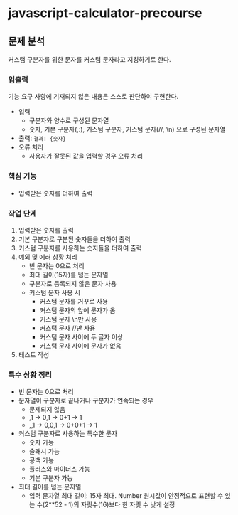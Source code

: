 # javascript-calculator-precourse

## 문제 분석

커스텀 구분자를 위한 문자를 커스텀 문자라고 지칭하기로 한다.

### 입출력

기능 요구 사항에 기재되지 않은 내용은 스스로 판단하여 구현한다.

- 입력
  - 구분자와 양수로 구성된 문자열
  - 숫자, 기본 구분자(,:), 커스텀 구분자, 커스텀 문자(//, \n) 으로 구성된 문자열
- 출력: `결과: {숫자}`
- 오류 처리
  - 사용자가 잘못된 값을 입력할 경우 오류 처리

### 핵심 기능

- 입력받은 숫자를 더하여 출력

### 작업 단계

1. 입력받은 숫자를 출력
2. 기본 구분자로 구분된 숫자들을 더하여 출력
3. 커스텀 구분자를 사용하는 숫자들을 더하여 출력
4. 예외 및 에러 상황 처리
    - 빈 문자는 0으로 처리
    - 최대 길이(15자)를 넘는 문자열
    - 구분자로 등록되지 않은 문자 사용
    - 커스텀 문자 사용 시
      - 커스텀 문자를 거꾸로 사용
      - 커스텀 문자의 앞에 문자가 옴
      - 커스텀 문자 \n만 사용
      - 커스텀 문자 //만 사용
      - 커스텀 문자 사이에 두 글자 이상
      - 커스텀 문자 사이에 문자가 없음
5. 테스트 작성

### 특수 상황 정리

- 빈 문자는 0으로 처리
- 문자열이 구분자로 끝나거나 구분자가 연속되는 경우
  - 문제되지 않음
  - ,1 → 0,1 → 0+1 → 1
  - ,,1 → 0,0,1 → 0+0+1 → 1
- 커스텀 구분자로 사용하는 특수한 문자
  - 숫자 가능
  - 슬래시 가능
  - 공백 가능
  - 플러스와 마이너스 가능
  - 기본 구분자 가능
- 최대 길이를 넘는 문자열
  - 입력 문자열 최대 길이: 15자 최대. Number 원시값이 안정적으로 표현할 수 있는 수(2**52 - 1)의 자릿수(16)보다 한 자릿 수 낮게 설정
